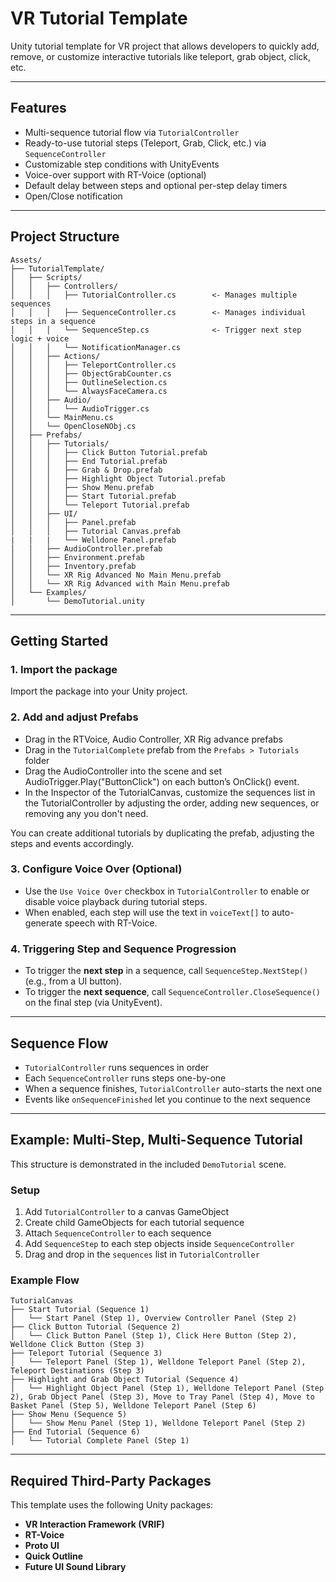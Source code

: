 # VR Tutorial Template

Unity tutorial template for VR project that allows developers to quickly add, remove, or customize interactive tutorials like teleport, grab object, click, etc.

---

## Features

- Multi-sequence tutorial flow via `TutorialController`
- Ready-to-use tutorial steps (Teleport, Grab, Click, etc.) via `SequenceController`
- Customizable step conditions with UnityEvents
- Voice-over support with RT-Voice (optional)
- Default delay between steps and optional per-step delay timers
- Open/Close notification
  
---

## Project Structure

```
Assets/
├── TutorialTemplate/
│   ├── Scripts/
│   │   ├── Controllers/
│   │   │   ├── TutorialController.cs        <- Manages multiple sequences
│   │   │   ├── SequenceController.cs        <- Manages individual steps in a sequence
│   │   │   └── SequenceStep.cs              <- Trigger next step logic + voice
│   │   │   └── NotificationManager.cs   
│   │   ├── Actions/
│   │   │   ├── TeleportController.cs        
│   │   │   ├── ObjectGrabCounter.cs     
│   │   │   ├── OutlineSelection.cs         
│   │   │   └── AlwaysFaceCamera.cs          
│   │   ├── Audio/
│   │   │   └── AudioTrigger.cs
│   │   └── MainMenu.cs
│   │   └── OpenCloseNObj.cs     
│   ├── Prefabs/
│   │   ├── Tutorials/
│   │   │   ├── Click Button Tutorial.prefab
│   │   │   ├── End Tutorial.prefab
│   │   │   ├── Grab & Drop.prefab
│   │   │   ├── Highlight Object Tutorial.prefab
│   │   │   ├── Show Menu.prefab
│   │   │   ├── Start Tutorial.prefab
│   │   │   └── Teleport Tutorial.prefab
│   │   ├── UI/
│   │   │   ├── Panel.prefab
│   │   │   ├── Tutorial Canvas.prefab
|   |   |   └── Welldone Panel.prefab
│   │   ├── AudioController.prefab
│   │   ├── Environment.prefab
│   │   ├── Inventory.prefab
│   │   └── XR Rig Advanced No Main Menu.prefab
│   │   └── XR Rig Advanced with Main Menu.prefab
│   └── Examples/
│       └── DemoTutorial.unity  
```

---

## Getting Started

### 1. Import the package 

Import the package into your Unity project.

### 2. Add and adjust Prefabs
- Drag in the RTVoice, Audio Controller, XR Rig advance prefabs
- Drag in the `TutorialComplete` prefab from the `Prefabs > Tutorials` folder
- Drag the AudioController into the scene and set AudioTrigger.Play("ButtonClick") on each button’s OnClick() event.
- In the Inspector of the TutorialCanvas, customize the sequences list in the TutorialController by adjusting the order, adding new sequences, or removing any you don't need.
  
You can create additional tutorials by duplicating the prefab, adjusting the steps and events accordingly. 

### 3. Configure Voice Over (Optional)
- Use the `Use Voice Over` checkbox in `TutorialController` to enable or disable voice playback during tutorial steps.
- When enabled, each step will use the text in `voiceText[]` to auto-generate speech with RT-Voice.


### 4. Triggering Step and Sequence Progression
- To trigger the **next step** in a sequence, call `SequenceStep.NextStep()` (e.g., from a UI button).
- To trigger the **next sequence**, call `SequenceController.CloseSequence()` on the final step (via UnityEvent).

---

## Sequence Flow

- `TutorialController` runs sequences in order
- Each `SequenceController` runs steps one-by-one
- When a sequence finishes, `TutorialController` auto-starts the next one
- Events like `onSequenceFinished` let you continue to the next sequence

---

## Example: Multi-Step, Multi-Sequence Tutorial

This structure is demonstrated in the included `DemoTutorial` scene.

### Setup

1. Add `TutorialController` to a canvas GameObject
2. Create child GameObjects for each tutorial sequence
3. Attach `SequenceController` to each sequence
4. Add `SequenceStep` to each step objects inside `SequenceController`
5. Drag and drop in the `sequences` list in `TutorialController`

### Example Flow

```
TutorialCanvas
├── Start Tutorial (Sequence 1) 
│   └── Start Panel (Step 1), Overview Controller Panel (Step 2)
├── Click Button Tutorial (Sequence 2) 
│   └── Click Button Panel (Step 1), Click Here Button (Step 2), Welldone Click Button (Step 3)
├── Teleport Tutorial (Sequence 3) 
│   └── Teleport Panel (Step 1), Welldone Teleport Panel (Step 2), Teleport Destinations (Step 3)
├── Highlight and Grab Object Tutorial (Sequence 4) 
│   └── Highlight Object Panel (Step 1), Welldone Teleport Panel (Step 2), Grab Object Panel (Step 3), Move to Tray Panel (Step 4), Move to Basket Panel (Step 5), Welldone Teleport Panel (Step 6)
├── Show Menu (Sequence 5) 
│   └── Show Menu Panel (Step 1), Welldone Teleport Panel (Step 2)
├── End Tutorial (Sequence 6) 
│   └── Tutorial Complete Panel (Step 1)
```
---

## Required Third-Party Packages

This template uses the following Unity packages:

- **VR Interaction Framework (VRIF)** 
- **RT-Voice** 
- **Proto UI** 
- **Quick Outline** 
- **Future UI Sound Library** 
